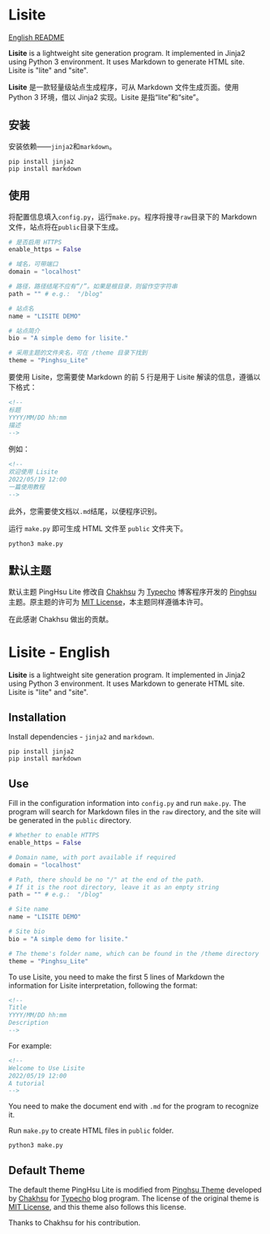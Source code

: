 # Lisite

[English README](#lisite---english)

**Lisite** is a lightweight site generation program. It implemented in Jinja2 using Python 3 environment. It uses Markdown to generate HTML site. Lisite is "lite" and "site".

**Lisite** 是一款轻量级站点生成程序，可从 Markdown 文件生成页面。使用 Python 3 环境，借以 Jinja2 实现。Lisite 是指“lite”和“site”。

## 安装
安装依赖——`jinja2`和`markdown`。

    pip install jinja2
    pip install markdown

## 使用

将配置信息填入`config.py`，运行`make.py`。程序将搜寻`raw`目录下的 Markdown 文件，站点将在`public`目录下生成。

```python
# 是否启用 HTTPS
enable_https = False

# 域名，可带端口
domain = "localhost"

# 路径，路径结尾不应有“/”。如果是根目录，则留作空字符串
path = "" # e.g.:  "/blog"

# 站点名
name = "LISITE DEMO"

# 站点简介
bio = "A simple demo for lisite."

# 采用主题的文件夹名，可在 /theme 目录下找到
theme = "Pinghsu_Lite"
```

要使用 Lisite，您需要使 Markdown 的前 5 行是用于 Lisite 解读的信息，遵循以下格式：

```html
<!--
标题
YYYY/MM/DD hh:mm
描述
-->
```

例如：

```html
<!--
欢迎使用 Lisite
2022/05/19 12:00
一篇使用教程
-->
```

此外，您需要使文档以`.md`结尾，以便程序识别。

运行 `make.py` 即可生成 HTML 文件至 `public` 文件夹下。

```shell
python3 make.py
```

## 默认主题

默认主题 PingHsu Lite 修改自 [Chakhsu](https://github.com/chakhsu/) 为 [Typecho](http://typecho.org) 博客程序开发的 [Pinghsu](https://github.com/chakhsu/pinghsu) 主题。原主题的许可为 [MIT License](https://github.com/chakhsu/pinghsu/blob/master/LICENSE.md)，本主题同样遵循本许可。

在此感谢 Chakhsu 做出的贡献。

# Lisite - English

**Lisite** is a lightweight site generation program. It implemented in Jinja2 using Python 3 environment. It uses Markdown to generate HTML site. Lisite is "lite" and "site".

## Installation

Install dependencies - `jinja2` and `markdown`.

    pip install jinja2
    pip install markdown


## Use

Fill in the configuration information into `config.py` and run `make.py`. The program will search for Markdown files in the `raw` directory, and the site will be generated in the `public` directory.

```python
# Whether to enable HTTPS
enable_https = False

# Domain name, with port available if required
domain = "localhost"

# Path, there should be no "/" at the end of the path. 
# If it is the root directory, leave it as an empty string
path = "" # e.g.:  "/blog"

# Site name
name = "LISITE DEMO"

# Site bio
bio = "A simple demo for lisite."

# The theme's folder name, which can be found in the /theme directory
theme = "Pinghsu_Lite"
```

To use Lisite, you need to make the first 5 lines of Markdown the information for Lisite interpretation, following the format:
```html
<!--
Title
YYYY/MM/DD hh:mm
Description
-->
```

For example:

```html
<!--
Welcome to Use Lisite
2022/05/19 12:00
A tutorial
-->
```
You need to make the document end with `.md` for the program to recognize it.

Run `make.py` to create HTML files in `public` folder.

```shell
python3 make.py
```


## Default Theme

The default theme PingHsu Lite is modified from [Pinghsu Theme](https://github.com/chakhsu/pinghsu) developed by [Chakhsu](https://github.com/chakhsu/) for [Typecho](http://typecho.org) blog program. The license of the original theme is [MIT License](https://github.com/chakhsu/pinghsu/blob/master/LICENSE.md), and this theme also follows this license.

Thanks to Chakhsu for his contribution.
